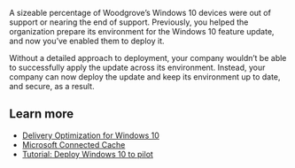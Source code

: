A sizeable percentage of Woodgrove’s Windows 10 devices were out of support or nearing the end of support. Previously, you helped the organization prepare its environment for the Windows 10 feature update, and now you’ve enabled them to deploy it.

Without a detailed approach to deployment, your company wouldn’t be able to successfully apply the update across its environment. Instead, your company can now deploy the update and keep its environment up to date, and secure, as a result.

## Learn more

- [Delivery Optimization for Windows 10](/windows/deployment/update/waas-delivery-optimization#requirements)
- [Microsoft Connected Cache](/mem/configmgr/core/plan-design/hierarchy/microsoft-connected-cache)
- [Tutorial: Deploy Windows 10 to pilot](/mem/configmgr/desktop-analytics/tutorial-windows10)